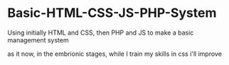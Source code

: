 # Basic-HTML-CSS-JS-PHP-System
Using initially HTML and CSS, then PHP and JS to make a basic management system

as it now, in the embrionic stages, while I train my skills in css i'll improve
